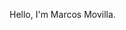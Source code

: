 <!DOCTYPE html>
<html lang="en">
<head>
    <meta charset="UTF-8">
    <meta name="viewport" content="width=device-width, initial-scale=1.0">
    <title>Document</title>
</head>
<body>
    
<svg xmlns='http://www.w3.org/2000/svg'
xmlns:xlink='http://www.w3.org/1999/xlink'
viewBox='0 0 435 50'
style='background-color: #00000000;'
width='435px' height='50px'>

<style>
@font-face {
font-family: 'Fira Code';
font-style: normal;
font-weight: 500;
font-display: fallback;
src: local('Fira Code Medium'), local('FiraCode-Medium'),
}
</style>

<path id='path0'>
    <animate id='d0' attributeName='d' begin='0s;d0.end'
        dur='6000ms' fill='remove'
        values='m0,25 h0 ; m0,25 h435 ; m0,25 h435 ; m0,25 h0'
        keyTimes='0;0.66666666666667;0.83333333333333;1' />
</path>
<text font-family='"Fira Code", monospace' fill='#89CFF0' font-size='20'
    dominant-baseline='auto'
    x='0%' text-anchor='start'
    letter-spacing='normal'>
    <textpath xlink:href='#path0'>
        Hello, I&#039;m Marcos Movilla.
    </textpath>
</text>
</svg>

</body>
</html>
